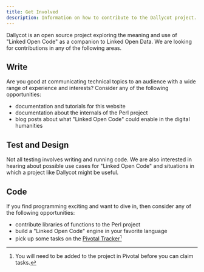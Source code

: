 ```yaml
---
title: Get Involved
description: Information on how to contribute to the Dallycot project.
---
```


Dallycot is an open source project exploring the meaning and use of "Linked Open Code" as a companion to Linked Open Data. We are looking for contributions in any of the following areas.

## Write

Are you good at communicating technical topics to an audience with a wide range of experience and interests? Consider any of the following opportunities:

* documentation and tutorials for this website
* documentation about the internals of the Perl project
* blog posts about what "Linked Open Code" could enable in the digital humanities

## Test and Design

Not all testing involves writing and running code. We are also interested in hearing about possible use cases for "Linked Open Code" and situations in which a project like Dallycot might be useful.

## Code

If you find programming exciting and want to dive in, then consider any of the following opportunities:

* contribute libraries of functions to the Perl project
* build a "Linked Open Code" engine in your favorite language
* pick up some tasks on the [Pivotal Tracker](https://www.pivotaltracker.com/n/projects/1351864)[^1]

[^1]: You will need to be added to the project in Pivotal before you can claim tasks.
